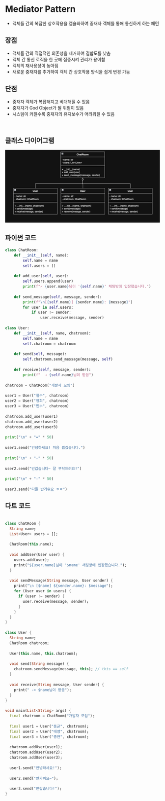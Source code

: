 # Mediator Pattern

- 객체들 간의 복잡한 상호작용을 캡슐화하여 중재자 객체를 통해 통신하게 하는 패턴

## 장점

- 객체들 간의 직접적인 의존성을 제거하여 결합도를 낮춤
- 객체 간 통신 로직을 한 곳에 집중시켜 관리가 용이함
- 객체의 재사용성이 높아짐
- 새로운 중재자를 추가하여 객체 간 상호작용 방식을 쉽게 변경 가능

## 단점

- 중재자 객체가 복잡해지고 비대해질 수 있음
- 중재자가 God Object가 될 위험이 있음
- 시스템이 커질수록 중재자의 유지보수가 어려워질 수 있음

<br>

## 클래스 다이어그램

![img](/img/mediator.png)

## 파이썬 코드

```py
class ChatRoom:
    def __init__(self, name):
        self.name = name
        self.users = []

    def add_user(self, user):
        self.users.append(user)
        print(f"✓ {user.name}님이 '{self.name}' 채팅방에 입장했습니다.")

    def send_message(self, message, sender):
        print(f"\n[{self.name}] {sender.name}: {message}")
        for user in self.users:
            if user != sender:
                user.receive(message, sender)

class User:
    def __init__(self, name, chatroom):
        self.name = name
        self.chatroom = chatroom

    def send(self, message):
        self.chatroom.send_message(message, self)

    def receive(self, message, sender):
        print(f"  → {self.name}님이 받음")

chatroom = ChatRoom("개발자 모임")

user1 = User("철수", chatroom)
user2 = User("영희", chatroom)
user3 = User("민수", chatroom)

chatroom.add_user(user1)
chatroom.add_user(user2)
chatroom.add_user(user3)

print("\n" + "=" * 50)

user1.send("안녕하세요! 처음 뵙겠습니다.")

print("\n" + "-" * 50)

user2.send("반갑습니다~ 잘 부탁드려요!")

print("\n" + "-" * 50)

user3.send("다들 반가워요 ㅎㅎ")
```

## 다트 코드

```dart

class ChatRoom {
  String name;
  List<User> users = [];

  ChatRoom(this.name);

  void addUser(User user) {
    users.add(user);
    print("${user.name}님이 '$name' 채팅방에 입장했습니다.");
  }

  void sendMessage(String message, User sender) {
    print("\n [$name] ${sender.name}: $message");
    for (User user in users) {
      if (user != sender) {
        user.receive(message, sender);
      }
    }
  }
}

class User {
  String name;
  ChatRoom chatroom;

  User(this.name, this.chatroom);

  void send(String message) {
    chatroom.sendMessage(message, this); // this == self
  }

  void receive(String message, User sender) {
    print(" -> $name님이 받음");
  }
}

void main(List<String> args) {
  final chatroom = ChatRoom("개발자 모임");

  final user1 = User("동균", chatroom);
  final user2 = User("태영", chatroom);
  final user3 = User("종현", chatroom);

  chatroom.addUser(user1);
  chatroom.addUser(user2);
  chatroom.addUser(user3);

  user1.send("안녕하세요!");

  user2.send("반가워요~");

  user3.send("반갑습니다!");
}
```
